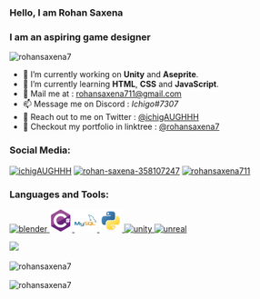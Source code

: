 ### Hello, I am Rohan Saxena
### I am an aspiring game designer

<p align="left"> <img src="https://komarev.com/ghpvc/?username=rohansaxena7&label=Profile%20views&color=0e75b6&style=flat" alt="rohansaxena7" /> </p>

- 👾 I’m currently working on **Unity** and **Aseprite**.
- 🌱 I’m currently learning **HTML**, **CSS** and **JavaScript**.
- 📩 Mail me at : rohansaxena711@gmail.com
- 📫 Message me on Discord : *Ichigo#7307*
- 🐤 Reach out to me on Twitter : [@ichigAUGHHH](https://twitter.com/ichigAUGHHH)
- 🙌 Checkout my portfolio in linktree : [@rohansaxena7](linktr.ee/rohansaxena7)

<h3 align="left">Social Media:</h3>
<a href="https://twitter.com/ichigAUGHHH" target="blank"><img align="center" src="https://raw.githubusercontent.com/rahuldkjain/github-profile-readme-generator/master/src/images/icons/Social/twitter.svg" alt="ichigAUGHHH" height="30" width="40" /></a>
<a href="https://linkedin.com/in/rohan-saxena-358107247" target="blank"><img align="center" src="https://raw.githubusercontent.com/rahuldkjain/github-profile-readme-generator/master/src/images/icons/Social/linked-in-alt.svg" alt="rohan-saxena-358107247" height="30" width="40" /></a>
<a href="https://www.hackerrank.com/rohansaxena711" target="blank"><img align="center" src="https://raw.githubusercontent.com/rahuldkjain/github-profile-readme-generator/master/src/images/icons/Social/hackerrank.svg" alt="rohansaxena711" height="30" width="40" /></a>
</p>

<h3 align="left">Languages and Tools:</h3>
<p align="left"> <a href="https://www.blender.org/" target="_blank" rel="noreferrer"> <img src="https://download.blender.org/branding/community/blender_community_badge_white.svg" alt="blender" width="40" height="40"/> </a> <a href="https://www.w3schools.com/cs/" target="_blank" rel="noreferrer"> <img src="https://raw.githubusercontent.com/devicons/devicon/master/icons/csharp/csharp-original.svg" alt="csharp" width="40" height="40"/> </a> <a href="https://www.mysql.com/" target="_blank" rel="noreferrer"> <img src="https://raw.githubusercontent.com/devicons/devicon/master/icons/mysql/mysql-original-wordmark.svg" alt="mysql" width="40" height="40"/> </a> <a href="https://www.python.org" target="_blank" rel="noreferrer"> <img src="https://raw.githubusercontent.com/devicons/devicon/master/icons/python/python-original.svg" alt="python" width="40" height="40"/> </a> <a href="https://unity.com/" target="_blank" rel="noreferrer"> <img src="https://www.vectorlogo.zone/logos/unity3d/unity3d-icon.svg" alt="unity" width="40" height="40"/> </a> <a href="https://unrealengine.com/" target="_blank" rel="noreferrer"> <img src="https://raw.githubusercontent.com/kenangundogan/fontisto/036b7eca71aab1bef8e6a0518f7329f13ed62f6b/icons/svg/brand/unreal-engine.svg" alt="unreal" width="40" height="40"/> </a> </p>

<img src = "https://github-readme-stats.vercel.app/api?username=RohanSaxena7&&show_icons=true&title_color=ffff33&icon_color=90EE90&text_color=FFFF00&bg_color=00008B">
<p><img align="center" src="https://github-readme-stats.vercel.app/api/top-langs?username=rohansaxena7&show_icons=true&locale=en&layout=compact" alt="rohansaxena7" /></p>

<p><img align="center" src="https://github-readme-streak-stats.herokuapp.com/?user=rohansaxena7&" alt="rohansaxena7" /></p>



